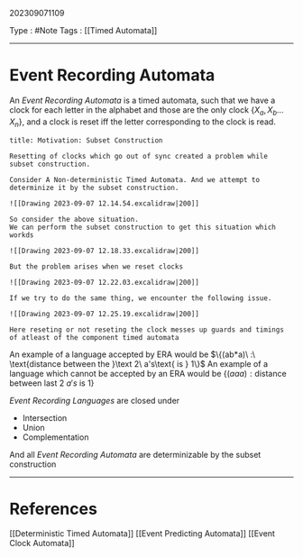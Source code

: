 202309071109

Type : #Note 
Tags : [[Timed Automata]]

---
# Event Recording Automata
An *Event Recording Automata* is a timed automata, such that we have a clock for each letter in the alphabet and those are the only clock $\{X_{a},X_{b}\dots X_{n}\}$, and a clock is reset iff the letter corresponding to the clock is read.

```ad-info
title: Motivation: Subset Construction

Resetting of clocks which go out of sync created a problem while subset construction. 

Consider A Non-deterministic Timed Automata. And we attempt to determinize it by the subset construction.

![[Drawing 2023-09-07 12.14.54.excalidraw|200]]

So consider the above situation.
We can perform the subset construction to get this situation which workds

![[Drawing 2023-09-07 12.18.33.excalidraw|200]]

But the problem arises when we reset clocks

![[Drawing 2023-09-07 12.22.03.excalidraw|200]]

If we try to do the same thing, we encounter the following issue.

![[Drawing 2023-09-07 12.25.19.excalidraw|200]]

Here reseting or not reseting the clock messes up guards and timings of atleast of the component timed automata 
```

An example of a language accepted by ERA would be $\{(ab*a)\ :\ \text{distance between the }\text 2\ a's\text{ is } 1\}$
An example of a language which cannot be accepted by an ERA would be
$\{(aaa) : \text{distance between last } 2\ a's \text{ is } 1\}$

*Event Recording Languages* are closed under 
- Intersection
- Union
- Complementation

And all *Event Recording Automata* are determinizable by the subset construction

---
# References
[[Deterministic Timed Automata]]
[[Event Predicting Automata]]
[[Event Clock Automata]]